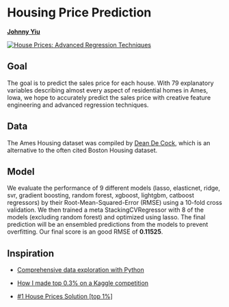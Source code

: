 # Housing Price Prediction
**[Johnny Yiu](https://github.com/johnnyyiu)**

<a href="https://www.kaggle.com/c/house-prices-advanced-regression-techniques"><img src="https://i.imgur.com/C0qJ5Kv.jpg" title="
House Prices: Advanced Regression Techniques" /></a>

## Goal
The goal is to predict the sales price for each house. With 79 explanatory variables describing almost every aspect of residential homes in Ames, Iowa, we hope to accurately predict the sales price with creative feature engineering and advanced regression techniques.

## Data
The Ames Housing dataset was compiled by [Dean De Cock](http://jse.amstat.org/v19n3/decock.pdf), which is an alternative to the often cited Boston Housing dataset. 

## Model
We evaluate the performance of 9 different models (lasso, elasticnet, ridge, svr, gradient boosting, random forest, xgboost, lightgbm, catboost regressors) by their Root-Mean-Squared-Error (RMSE) using a 10-fold cross validation. We then trained a meta StackingCVRegressor with 8 of the models (excluding random forest) and optimized using lasso. The final prediction will be an ensembled predictions from the models to prevent overfitting. Our final score is an good RMSE of **0.11525**.

## Inspiration
* [Comprehensive data exploration with Python](https://www.kaggle.com/pmarcelino/comprehensive-data-exploration-with-python)

* [How I made top 0.3% on a Kaggle competition](https://www.kaggle.com/lavanyashukla01/how-i-made-top-0-3-on-a-kaggle-competition)

* [#1 House Prices Solution [top 1%]](https://www.kaggle.com/jesucristo/1-house-prices-solution-top-1)

